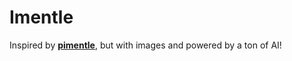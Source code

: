 # Imentle

Inspired by **[pimentle](https://semantle.pimanrul.es/)**, but with images and powered by a ton of AI!